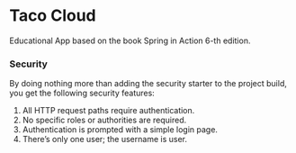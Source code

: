 # Taco Cloud

Educational App based on the book Spring in Action 6-th edition. 

### Security

By doing nothing more than adding the security starter to the project build, you get the following security features:
1. All HTTP request paths require authentication.
2. No specific roles or authorities are required.
3. Authentication is prompted with a simple login page.
4. There’s only one user; the username is user.


